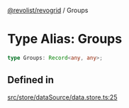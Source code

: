 [@revolist/revogrid](README.md) / Groups

# Type Alias: Groups

```ts
type Groups: Record<any, any>;
```

## Defined in

[src/store/dataSource/data.store.ts:25](https://github.com/revolist/revogrid/blob/c4e80f786890231c76aca88d327b090657d3fbb9/src/store/dataSource/data.store.ts#L25)
